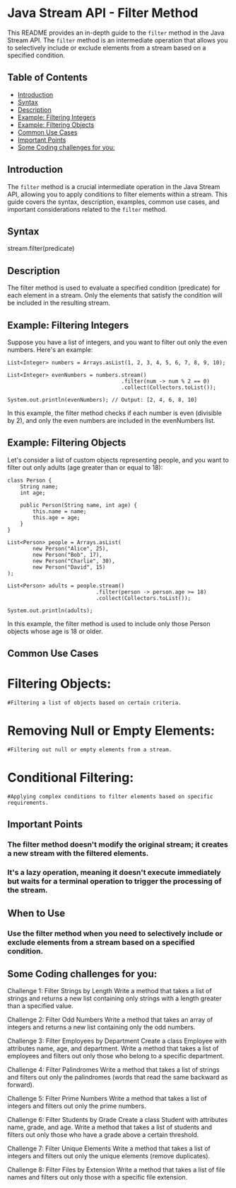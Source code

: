 # Java Stream API - Filter Method

This README provides an in-depth guide to the `filter` method in the Java Stream API. The `filter` method is an intermediate operation that allows you to selectively include or exclude elements from a stream based on a specified condition.

## Table of Contents

- [Introduction](#introduction)
- [Syntax](#syntax)
- [Description](#description)
- [Example: Filtering Integers](#example-filtering-integers)
- [Example: Filtering Objects](#example-filtering-objects)
- [Common Use Cases](#common-use-cases)
- [Important Points](#important-points)
- [Some Coding challenges for you:](#some-coding-challenges-for-you)

## Introduction

The `filter` method is a crucial intermediate operation in the Java Stream API, allowing you to apply conditions to filter elements within a stream. This guide covers the syntax, description, examples, common use cases, and important considerations related to the `filter` method.

## Syntax
stream.filter(predicate)

## Description

The filter method is used to evaluate a specified condition (predicate) for each element in a stream. Only the elements that satisfy the condition will be included in the resulting stream.

## Example: Filtering Integers
Suppose you have a list of integers, and you want to filter out only the even numbers. Here's an example:

```
List<Integer> numbers = Arrays.asList(1, 2, 3, 4, 5, 6, 7, 8, 9, 10);

List<Integer> evenNumbers = numbers.stream()
                                    .filter(num -> num % 2 == 0)
                                    .collect(Collectors.toList());

System.out.println(evenNumbers); // Output: [2, 4, 6, 8, 10]

```

In this example, the filter method checks if each number is even (divisible by 2), and only the even numbers are included in the evenNumbers list.

## Example: Filtering Objects
Let's consider a list of custom objects representing people, and you want to filter out only adults (age greater than or equal to 18):

```
class Person {
    String name;
    int age;

    public Person(String name, int age) {
        this.name = name;
        this.age = age;
    }
}

List<Person> people = Arrays.asList(
        new Person("Alice", 25),
        new Person("Bob", 17),
        new Person("Charlie", 30),
        new Person("David", 15)
);

List<Person> adults = people.stream()
                            .filter(person -> person.age >= 18)
                            .collect(Collectors.toList());

System.out.println(adults);

```
In this example, the filter method is used to include only those Person objects whose age is 18 or older.

## Common Use Cases

# Filtering Objects:
    #Filtering a list of objects based on certain criteria.

# Removing Null or Empty Elements:
    #Filtering out null or empty elements from a stream.

# Conditional Filtering:
    #Applying complex conditions to filter elements based on specific requirements.

## Important Points
### The filter method doesn't modify the original stream; it creates a new stream with the filtered elements.
### It's a lazy operation, meaning it doesn't execute immediately but waits for a terminal operation to trigger the processing of the stream.

## When to Use
### Use the filter method when you need to selectively include or exclude elements from a stream based on a specified condition.


## Some Coding challenges for you:
Challenge 1: Filter Strings by Length
Write a method that takes a list of strings and returns a new list containing only strings with a length greater than a specified value.

Challenge 2: Filter Odd Numbers
Write a method that takes an array of integers and returns a new list containing only the odd numbers.

Challenge 3: Filter Employees by Department
Create a class Employee with attributes name, age, and department. Write a method that takes a list of employees and filters out only those who belong to a specific department.

Challenge 4: Filter Palindromes
Write a method that takes a list of strings and filters out only the palindromes (words that read the same backward as forward).

Challenge 5: Filter Prime Numbers
Write a method that takes a list of integers and filters out only the prime numbers.

Challenge 6: Filter Students by Grade
Create a class Student with attributes name, grade, and age. Write a method that takes a list of students and filters out only those who have a grade above a certain threshold.

Challenge 7: Filter Unique Elements
Write a method that takes a list of integers and filters out only the unique elements (remove duplicates).

Challenge 8: Filter Files by Extension
Write a method that takes a list of file names and filters out only those with a specific file extension.
